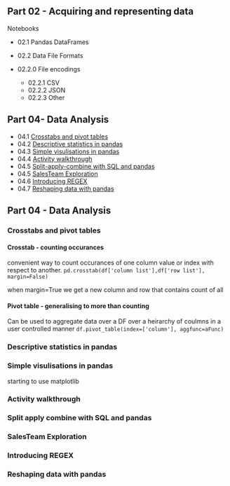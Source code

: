 ## Part 02 - Acquiring and representing data
Notebooks

- 02.1 Pandas DataFrames
- 02.2 Data File Formats
- 02.2.0 File encodings

  - 02.2.1 CSV
  - 02.2.2 JSON
  - 02.2.3 Other

## Part 04-  Data Analysis

- 04.1 [Crosstabs and pivot tables](#crosstabs-and-pivot-tables)
- 04.2 [Descriptive statistics in pandas](#descriptive-statistics-in-pandas)
- 04.3 [Simple visulisations in pandas](#simple-visulisations-in-pandas)
- 04.4 [Activity walkthrough](#activity-walkthrough)
- 04.5 [Split-apply-combine with SQL and pandas](#split-apply-combine-with-sql-and-pandas)
- 04.5 [SalesTeam Exploration](#salesteam-exploration)
- 04.6 [Introducing REGEX](#introducing-regex)
- 04.7 [Reshaping data with pandas](#reshaping-data-with-pandas)


## Part 04 - Data Analysis
### Crosstabs and pivot tables

#### Crosstab - counting occurances
convenient way to count occurances of one column value or index with respect to another.
`pd.crosstab(df['column list'],df['row list'], margin=False)`

when margin=True we get a new column and row that contains count of all

#### Pivot table - generalising to more than counting
Can be used to aggregate data over a DF over a heirarchy of coulmns in a user controlled manner
`df.pivot_table(index=['column'], aggfunc=aFunc)`

### Descriptive statistics in pandas

### Simple visulisations in pandas
starting to use matplotlib


### Activity walkthrough

### Split apply combine with SQL and pandas

### SalesTeam Exploration

### Introducing REGEX

### Reshaping data with pandas

